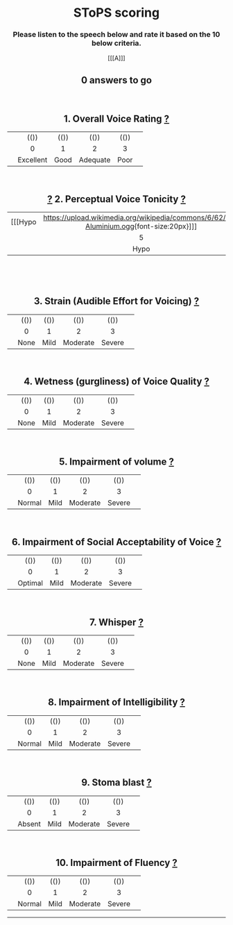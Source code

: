 
<center>

# SToPS scoring

### Please listen to the speech below and rate it based on the 10 below criteria.

 [[[A]]] 

<h2>
<div id="StimulusNumberText">0 answers to go</div>
</h2>

</center>
<center>

<br />

## 1. Overall Voice Rating <a href="javascript:void" onclick='alert(SToPS_guidance_Q1);'>?</a> 

|       |      |      |       |      |        |   
| ---: | :----------: | :----: | :----------: | :----: | :--- | 
|       |        (())    |   (())  |     (())       |  (())  |       |
|       |          0     |     1    |       2        |    3   |        |  
|       | Excellent | Good | Adequate | Poor |       |

<br />

##  <a href="javascript:void" onclick='alert(alert2a);'>?</a> 2. Perceptual Voice Tonicity <a href="javascript:void" onclick='alert(alert2b);'>?</a>	
|      |      |      |      |      |      |      |      |      |      |      |      |     | 
| ---: | :----------: | :----: | :-----: | :-----:| :----: | :-----: | :----: | :-----: | :----:| :-----: | :----:| :--- | 
|  [[[Hypo|<https://upload.wikimedia.org/wikipedia/commons/6/62/De-Aluminium.ogg>{font-size:20px}]]]  |        (())    |   (())  |   (())   |  (()) |  (())   |   (())   |   (())  |  (())   |  (()) |  (())   |  (()) |  [[[Hyper|<https://upload.wikimedia.org/wikipedia/commons/e/e7/Fr-bordure.ogg>{font-size:20px}]]]  |
|       |          5     |     4    |    3     |    2   |    1    |    0     |     1    |   2    |    3   |   4    |    5    |       |  
|       |     Hypo   |           |           |         |          | Tonic  |           |         |         |        | Hyper |        |  
 
  	
<br />

## 3. Strain (Audible Effort for Voicing) <a href="javascript:void" onclick='alert(SToPS_guidance_Q3);'>?</a> 

|       |      |      |       |      |        |   
| ---: | :----------: | :----: | :----------: | :----: | :--- | 
|       |        (())    |   (())  |     (())       |  (())  |       |
|       |          0     |     1    |       2        |    3   |        |  
|       |    None    |  Mild | Moderate | Severe |       |
  	
<br />

## 4. Wetness (gurgliness) of Voice Quality <a href="javascript:void" onclick='alert(SToPS_guidance_Q4);'>?</a> 

|       |      |      |       |      |        |   
| ---: | :----------: | :----: | :----------: | :----: | :--- | 
|       |        (())    |   (())  |     (())       |  (())  |       |
|       |          0     |     1    |       2        |    3   |        |  
|       |    None    |  Mild | Moderate | Severe |       |
  	  	 
  	
<br />

## 5. Impairment of volume <a href="javascript:void" onclick='alert(SToPS_guidance_Q5);'>?</a> 

|       |      |      |       |      |        |   
| ---: | :----------: | :----: | :----------: | :----: | :--- | 
|       |        (())    |   (())  |     (())       |  (())  |       |
|       |          0     |     1    |       2        |    3   |        |  
|       |   Normal   |  Mild | Moderate | Severe |       |
  	  	 
  	
<br />

## 6. Impairment of Social Acceptability of Voice <a href="javascript:void" onclick='alert(SToPS_guidance_Q6);'>?</a> 

|       |      |      |       |      |        |   
| ---: | :----------: | :----: | :----------: | :----: | :--- | 
|       |        (())    |   (())  |     (())       |  (())  |       |
|       |          0     |     1    |       2        |    3   |        |  
|       |  Optimal   |  Mild | Moderate | Severe |       |
  	  	 
  	
<br />

## 7. Whisper <a href="javascript:void" onclick='alert(SToPS_guidance_Q7);'>?</a> 

|       |      |      |       |      |        |   
| ---: | :----------: | :----: | :----------: | :----: | :--- | 
|       |        (())    |   (())  |     (())       |  (())  |       |
|       |          0     |     1    |       2        |    3   |        |  
|       |    None    |  Mild | Moderate | Severe |       |
 
  	  	 
  	
<br />

## 8. Impairment of Intelligibility <a href="javascript:void" onclick='alert(SToPS_guidance_Q8);'>?</a> 

|       |      |      |       |      |        |   
| ---: | :----------: | :----: | :----------: | :----: | :--- | 
|       |        (())    |   (())  |     (())       |  (())  |       |
|       |          0     |     1    |       2        |    3   |        |  
|       |  Normal   |  Mild | Moderate | Severe |       |
  	
<br />

## 9. Stoma blast <a href="javascript:void" onclick='alert(SToPS_guidance_Q9);'>?</a> 

|       |      |      |       |      |        |   
| ---: | :----------: | :----: | :----------: | :----: | :--- | 
|       |        (())    |   (())  |     (())       |  (())  |       |
|       |          0     |     1    |       2        |    3   |        |  
|       |   Absent   |  Mild | Moderate | Severe |       |
  	
<br />

## 10. Impairment of Fluency <a href="javascript:void" onclick='alert(SToPS_guidance_Q10);'>?</a> 

|       |      |      |       |      |        |   
| ---: | :----------: | :----: | :----------: | :----: | :--- | 
|       |        (())    |   (())  |     (())       |  (())  |       |
|       |          0     |     1    |       2        |    3   |        |  
|       |   Normal  |  Mild | Moderate | Severe |       |
 
---------------------

<script language="JavaScript" >
var SToPS_guidance_Q1 = `
1. Overall Voice Rating

Voice quality is not compared to normal voice for a laryngeal speaker. Rate the voice in comparison to your internal reference point of voice potential for surgical voice restoration (SVR) speakers. 
0. Excellent - The best voice achievable for a SVR speaker; the voice quality you would judge to be the optimal outcome after laryngectomy. 
1. Good - Some aspect(s) observed prevents you judging the voice as falling into the optimal outcome group. 
2. Adequate - Some aspect(s) mean the voice cannot be rated as good 
3. Poor - The worst outcome for a SVR speaker. 
`

var SToPS_guidance_Q2 = `
2. Perceptual Voice Tonicity

Tonic 
0. Neutral tone; neither lax nor tight. 

Hypotonic (tone laxer than tonic) - example provided
1. Mildly laxer compared to tonic (Lee Marvin voice, like creak) 
2. Moderately lax compared to tonic; voice may have ‘echoing’ sound of resonance of voice in the inflated hypotonic area. Creaky, lax feature and low pitch. 
3. Severe hypotonicity for laryngectomy, but would be classed as good outcome for a jejunum or stomach graft. Obvious echoing resonance. Whisper quality is evident in the lax, inflated area. Low pitched. 
4. Usually only jejunum/stomach pull-up patients display this degree of hypotonicity. The voice is severely whispery and has reduced volume compared to hypotonic 3. Echoing Resonance in the ballooning, inflated hypotonic area is severe. 
5. Aphonic whisper. This differs from the aphonia in a stenosed neopharynx as air is passing through larger, laxer, ballooning area with less turbulence than a tight stenosed area. Tight stenosed voice sounds more like tense aphonia in a patient with a larynx. The volume is severely reduced. Intermittent gurgly phonation may occur due to vibration of secretions. 

Hypertonic (tone tighter than tonic) - example provided
1. Mildly tenser than tonic. Quality sounds more like a dysphonic voice (in patient with a larynx). No strain. 
2. Moderately tenser than tonic, but not to the degree that would be considered sufficient for botulinum toxin. Strain is evident but only mild. Volume may be reduced or louder than normal. No major effect on fluency. 
3. Definitely hypertonic, moderately strained or whisper quality. Mild effect on fluency. 
4. Marked hypertonic quality that is unpleasant to listen to. Voice is still functional but with marked strain and markedly reduced fluency. 
5. Severe hypertonicity, fluency is severely affected and intermittent total spasm may occur. The voice is normally non-functional or cannot be used for all communication needs due to the strain required for phonation. 

Stenosis 
Stenosis is not rated 1-5; it could only be rated as a separate parameter from tonicity in its most marked form in the pilot study. Stenosis +5 should be used if no tonicity is judged to be present due to extensive neopharyngeal fibrosis. Marked stenosis causes a rigid, immobile neopharynx. Stenosis (+5) is characterized as an aphonic whisper that gives the impression of a scarred, tight neopharynx with resonance of the whisper in a rigid tube with no vibrating neoglottis. Strain may be a feature if the diameter of the rigid area is narrow. The voice often sounds similar to that of a laryngeal speaker with aphonia; N.B. hypotonic -5 has a lower resonance and is a lax aphonia. Stenotic voice quality is always associated with dysphagia for solids.
`

var SToPS_guidance_Q2A = `
2. Perceptual Voice Tonicity

Tonic 
0. Neutral tone; neither lax nor tight. 

Hypotonic (tone laxer than tonic) - example provided
1. Mildly laxer compared to tonic (Lee Marvin voice, like creak) 
2. Moderately lax compared to tonic; voice may have ‘echoing’ sound of resonance of voice in the inflated hypotonic area. Creaky, lax feature and low pitch. 
3. Severe hypotonicity for laryngectomy, but would be classed as good outcome for a jejunum or stomach graft. Obvious echoing resonance. Whisper quality is evident in the lax, inflated area. Low pitched. 
4. Usually only jejunum/stomach pull-up patients display this degree of hypotonicity. The voice is severely whispery and has reduced volume compared to hypotonic 3. Echoing Resonance in the ballooning, inflated hypotonic area is severe. 
5. Aphonic whisper. This differs from the aphonia in a stenosed neopharynx as air is passing through larger, laxer, ballooning area with less turbulence than a tight stenosed area. Tight stenosed voice sounds more like tense aphonia in a patient with a larynx. The volume is severely reduced. Intermittent gurgly phonation may occur due to vibration of secretions. 
`

var SToPS_guidance_Q2B = `
2. Perceptual Voice Tonicity

Tonic 
0. Neutral tone; neither lax nor tight. 

Hypertonic (tone tighter than tonic) - example provided
1. Mildly tenser than tonic. Quality sounds more like a dysphonic voice (in patient with a larynx). No strain. 
2. Moderately tenser than tonic, but not to the degree that would be considered sufficient for botulinum toxin. Strain is evident but only mild. Volume may be reduced or louder than normal. No major effect on fluency. 
3. Definitely hypertonic, moderately strained or whisper quality. Mild effect on fluency. 
4. Marked hypertonic quality that is unpleasant to listen to. Voice is still functional but with marked strain and markedly reduced fluency. 
5. Severe hypertonicity, fluency is severely affected and intermittent total spasm may occur. The voice is normally non-functional or cannot be used for all communication needs due to the strain required for phonation. 

Stenosis 
Stenosis is not rated 1-5; it could only be rated as a separate parameter from tonicity in its most marked form in the pilot study. Stenosis +5 should be used if no tonicity is judged to be present due to extensive neopharyngeal fibrosis. Marked stenosis causes a rigid, immobile neopharynx. Stenosis (+5) is characterized as an aphonic whisper that gives the impression of a scarred, tight neopharynx with resonance of the whisper in a rigid tube with no vibrating neoglottis. Strain may be a feature if the diameter of the rigid area is narrow. The voice often sounds similar to that of a laryngeal speaker with aphonia; N.B. hypotonic -5 has a lower resonance and is a lax aphonia. Stenotic voice quality is always associated with dysphagia for solids.
`

var SToPS_guidance_Q3 = `
3. Strain (Audible Effort for Voicing)

The amount of audible effort you perceive the patient requires to produce voice. 
0. No perceived effort. 
1. Mild 
2. Moderate 
3. Severe, usually associated with marked hypo/hypertonicity. 
`

var SToPS_guidance_Q4 = `
4. Wetness (gurgliness) of Voice Quality

The perceptual feature of secretions bubbling in the neopharynx on voicing. If an intermittent feature, rate at its most severe. 
0. No audible vibration of secretions 
1. Mild 
2. Moderate 
3. Severe - usually associated with jejunal grafts and hypotonicity +3 to +5. May occur with dysphagia if pooling of secretions or liquid bolus in stenosis or pouch/pseudoepiglottis. 
`

var SToPS_guidance_Q5 = `
5. Impairment of volume

0. Conversational volume of voice judged to be within the same limits as expected for normal conversational volume for a laryngeal speaker. 
1. Mildly impaired volume 
2. Moderately impaired volume 
3. Severely impaired volume reserved for voice that is whisper only Aphonia +5/-5/Stenosis. 
`

var SToPS_guidance_Q6 = `
6. Impairment of Social Acceptability of Voice

If you are judging social acceptability to be impaired because of regional accent, please make a note of this. 
0. Social acceptability is the optimal level possible for a SVR speaker. 
1. Mild impairment , e.g. mildly gurgly quality, strain etc 
2. Moderate impairment; obviously qualitatively different to a laryngeal speaker and not aesthetically pleasant. 
3. Severe impairment of acceptability. “General public” would tend to turn or stare if they heard this voice e.g. marked stoma blast, echoing deep jejunal voice, severe hypertonic strain. The type of voice outcome you would dread if this subject were your relative. This parameter has the potential to link with one or more of the other parameters on the scale. 
`

var SToPS_guidance_Q7 = `
7. Whisper

The perceptual impression of whisperiness in the voice quality. 
0. No whisper quality audible 
1. Mild whisper quality 
2. Moderate 
3. Severe. Total aphonia. 
`

var SToPS_guidance_Q8 = `
8. Impairment of Intelligibility

0. Ease of understanding the speaker that would be expected for a normal laryngeal speaker, in a one to one speaking situation with no background noise. 
1. Mild impairment of intelligibility 
2. Moderate impairment of intelligibility 
3. Severe impairment of intelligibility 
`

var SToPS_guidance_Q9 = `
9. Stoma blast

A stoma blast is a high frequency noise generated from the tracheostoma - example provided
0. Stoma noise is judged to be absent 
1. Intermittent mild stoma noise; rate in this category even if a brief instance of mild stoma noise is audible in the sample 
2. Constant stoma noise even if you judge it as being relatively quiet or mild. 
3. Constantly audible stoma noise that is marked and may compete with oral speech. 
`

var SToPS_guidance_Q10 = `
10. Impairment of Fluency

0. Fluency within normal limits for a typical laryngeal speaker. 
1. Mildly impaired fluency compared to a typical laryngeal speaker. 
2. Moderate impaired fluency - 5 – 10 syllable phrasing per breath group 
3. Severely impaired fluency - phrasing of 5 syllables or less. 
`
</script>

[//comment]: # "These are internal parameters for the experiment and visible texts not in this Markdown"
[//comment]: # "----------"
[//parameter]: # "ExperimentAcronym:SToPS"
[//parameter]: # "PracticeItems:4"
[//parameter]: # "ShuffleStimuli:true"
[//parameter]: # "RandomizeAB:false"
[//buttontext]: # "NextText:Next"
[//buttontext]: # "NextAlertText:Please listen to the recordings and answer the questions first"
[//buttontext]: # "ReadyText:Ready"
[//buttontext]: # "PlayText:Play"
[//buttontext]: # "RestartPageText:Restart"
[//buttontext]: # "SaveButtonText:Save Results"
[//buttontext]: # "SaveText:Please click XXSaveButtonTextXX and store the file"
[//tooltiptext]: # "ToolTipPlay:Play sound"
[//tooltiptext]: # "ToolTipNext:Go to next item"
[//tooltiptext]: # "ToolTipReadyReady please save results"
[//tooltiptext]: # "ToolTipRestart:Start a new experiment session"
[//tooltiptext]: # "ToolTipSave:Save the answer to a file"
[//comment]: # "----------"
[//comment]: # "These are stimuli for this experiment"
[//stimulus0]: # "A,Lang"
[//stimulus1]: # "https://upload.wikimedia.org/wikipedia/commons/6/62/De-Aluminium.ogg,De"
[//stimulus1]: # "https://upload.wikimedia.org/wikipedia/commons/e/e7/Fr-bordure.ogg,Fr"
[//stimulus1]: # "https://upload.wikimedia.org/wikipedia/commons/d/db/En-uk-illustrate.ogg,En"
[//stimulus1]: # "https://upload.wikimedia.org/wikipedia/commons/2/2d/Nl-aardhommel.ogg,Nl"
[//stimulus1]: # "https://upload.wikimedia.org/wikipedia/commons/8/8e/Or-ଅନୁଶୀଳନ.oga,Or"
[//stimulus1]: # "https://upload.wikimedia.org/wikipedia/commons/d/da/L1188694-F1.oga,Ar"
[//stimulus1]: # "https://upload.wikimedia.org/wikipedia/commons/2/2b/Ჟრუნი.oga,Ka"
[//comment]: # "----------"
